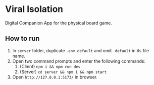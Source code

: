 # Viral Isolation

Digital Companion App for the physical board game.

## How to run

1. In `server` folder, duplicate `.env.default` and omit `.default` in its file name.
2. Open two command prompts and enter the following commands:
   1. (Client) `npm i && npm run dev`
   2. (Server) `cd server && npm i && npm start`
3. Open `http://127.0.0.1:5173/` in browser.
